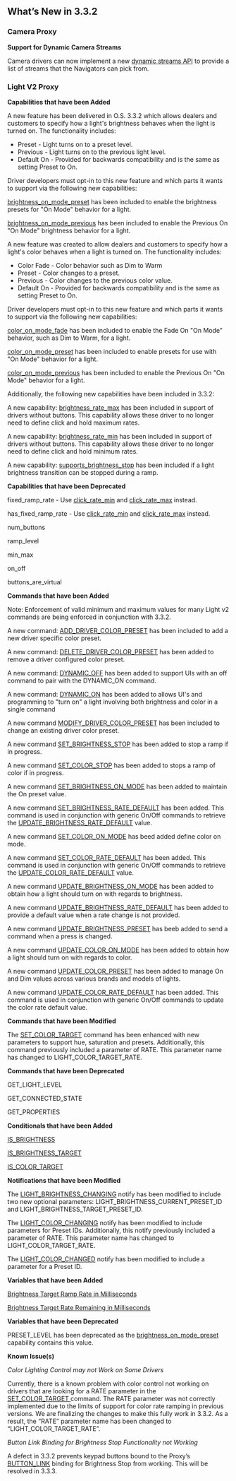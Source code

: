 ## What’s New in 3.3.2

### Camera Proxy

**Support for Dynamic Camera Streams**

Camera drivers can now implement a new [dynamic streams API][1] to provide a list of streams that the Navigators can pick from. 


### Light V2 Proxy

**Capabilities that have been Added**

A new feature has been delivered in O.S. 3.3.2 which allows dealers and customers to specify how a light's brightness behaves when the light is turned on. The functionality includes:

- Preset - Light turns on to a preset level.
- Previous - Light turns on to the previous light level.
- Default On - Provided for backwards compatibility and is the same as setting Preset to On.

Driver developers must opt-in to this new feature and which parts it wants to support via the following new capabilities:

[brightness\_on\_mode\_preset][2] has been included to enable the brightness presets for "On Mode" behavior for a light.

[brightness\_on\_mode\_previous][3] has been included to enable the Previous On "On Mode" brightness  behavior for a light.

A new feature was created to allow dealers and customers to specify how a light's color behaves when a light is turned on. The functionality includes:

- Color Fade - Color behavior such as Dim to Warm
- Preset - Color changes to a preset.
- Previous - Color changes to the previous color value.
- Default On - Provided for backwards compatibility and is the same as setting Preset to On.

Driver developers must opt-in to this new feature and which parts it wants to support via the following new capabilities:

[color\_on\_mode\_fade][4] has been included to enable the Fade On "On Mode" behavior, such as Dim to Warm, for a light.

[color\_on\_mode\_preset][5] has been included to enable presets for use with "On Mode" behavior for a light.

[color\_on\_mode\_previous][6] has been included to enable the Previous On "On Mode" behavior for a light.

Additionally,  the following new capabilities have been included in 3.3.2:

A new capability: [brightness\_rate\_max][7] has been included in support of drivers without buttons. This capability allows these driver to no longer need to define click and hold maximum rates.

A new capability: [brightness\_rate\_min][8] has been included in support of drivers without buttons. This capability allows these driver to no longer need to define click and hold minimum rates.

A new capability: [supports\_brightness\_stop][9] has been included if a light brightness transition can be stopped during a ramp. 


**Capabilities that have been Deprecated**

fixed\_ramp\_rate - Use [click\_rate\_min][10] and [click\_rate\_max][11] instead.

has\_fixed\_ramp\_rate - Use [click\_rate\_min][12] and [click\_rate\_max][13] instead.

num\_buttons

ramp\_level

min\_max

on\_off

buttons\_are\_virtual


**Commands that have been Added**

Note: Enforcement of valid minimum and maximum values for many Light v2 commands are being enforced in conjunction with 3.3.2. 

A new command: [ADD\_DRIVER\_COLOR\_PRESET][14] has been included to add a new driver specific color preset.

A new command: [DELETE\_DRIVER\_COLOR\_PRESET][15] has been added to remove a driver configured color preset. 

A new command: [DYNAMIC\_OFF][16] has been added to support UIs with an off command to pair with the DYNAMIC\_ON command.

A new command: [DYNAMIC\_ON][17] has been added to allows UI's and programming to "turn on" a light involving both brightness and color in a single command

A new command [MODIFY\_DRIVER\_COLOR\_PRESET][18] has been included to change an existing driver color preset.

A new command [SET\_BRIGHTNESS\_STOP][19] has been added to stop a ramp if in progress.

A new command [SET\_COLOR\_STOP][20] has been added to stops a ramp of color if in progress.

A new command [SET\_BRIGHTNESS\_ON\_MODE][21] has been added to maintain the On preset value.

A new command [SET\_BRIGHTNESS\_RATE\_DEFAULT][22] has been added. This command is used in conjunction with generic On/Off commands to retrieve the [UPDATE\_BRIGHTNESS\_RATE\_DEFAULT][23] value.

A new command [SET\_COLOR\_ON\_MODE][24]  has beed added define color on mode.

A new command [SET\_COLOR\_RATE\_DEFAULT][25] has been added. This command is used in conjunction with generic On/Off commands to retrieve the [UPDATE\_COLOR\_RATE\_DEFAULT][26] value.

A new command [UPDATE\_BRIGHTNESS\_ON\_MODE][27] has been added to obtain how a light should turn on with regards to brightness.

A new command [UPDATE\_BRIGHTNESS\_RATE\_DEFAULT][28] has been added to provide a default value when a rate change is not provided.

A new command [UPDATE\_BRIGHTNESS\_PRESET][29] has beeb added to send a command when a press is changed.

A new command [UPDATE\_COLOR\_ON\_MODE][30] has been added to obtain how a light should turn on with regards to color.

A new command [UPDATE\_COLOR\_PRESET][31] has been added to manage On and Dim values across various brands and models of lights.

A new command [UPDATE\_COLOR\_RATE\_DEFAULT][32] has been added. This command is used in conjunction with generic On/Off commands to update the color rate default value.



**Commands that have been Modified**

The [SET\_COLOR\_TARGET][33] command has been enhanced with new parameters to support hue, saturation and presets. Additionally, this command previously included a parameter of RATE. This parameter name has changed to LIGHT\_COLOR\_TARGET\_RATE.


**Commands that have been Deprecated**

GET\_LIGHT\_LEVEL 

GET\_CONNECTED\_STATE 

GET\_PROPERTIES 


**Conditionals that have been Added**

[IS\_BRIGHTNESS][34]

[IS\_BRIGHTNESS\_TARGET][35]

[IS\_COLOR\_TARGET][36] 


**Notifications that have been Modified**

The [LIGHT\_BRIGHTNESS\_CHANGING][37] notify has been modified to include two new optional parameters: LIGHT\_BRIGHTNESS\_CURRENT\_PRESET\_ID and LIGHT\_BRIGHTNESS\_TARGET\_PRESET\_ID.

The [LIGHT\_COLOR\_CHANGING][38] notify has been modified to include parameters for Preset IDs. Additionally, this notify previously included a parameter of RATE. This parameter name has changed to LIGHT\_COLOR\_TARGET\_RATE.


The [LIGHT\_COLOR\_CHANGED][39] notify has been modified to include a parameter for a Preset ID.


**Variables that have been Added**

[Brightness Target Ramp Rate in Milliseconds][40]

[Brightness Target Rate Remaining in Milliseconds][41]


**Variables that have been Deprecated**

PRESET\_LEVEL has been deprecated as the [brightness\_on\_mode\_preset][42] capability contains this value. 

**Known Issue(s)**

_Color Lighting Control may not Work on Some Drivers_

Currently, there is a known problem with color control not working on drivers that are looking for a RATE parameter in the [SET\_COLOR\_TARGET ][43]command. The RATE parameter was not correctly implemented due to the limits of support for color rate ramping in previous versions. We are finalizing the changes to make this fully work in 3.3.2. As a result, the “RATE” parameter name has been changed to “LIGHT\_COLOR\_TARGET\_RATE”.


_Button Link Binding for Brightness Stop Functionality not Working_

A defect in 3.3.2 prevents keypad buttons bound to the Proxy’s [BUTTON\_LINK][44] binding for Brightness Stop from working. This will be resolved in 3.3.3.

[1]:	https://snap-one.github.io/docs-driverworks-proxyprotocol/#dynamic-camera-streams
[2]:	https://snap-one.github.io/docs-driverworks-proxyprotocol/#light-v2-capabilities-brightness-on-mode-preset
[3]:	https://snap-one.github.io/docs-driverworks-proxyprotocol/#light-v2-capabilities-brightness-on-mode-previous
[4]:	https://snap-one.github.io/docs-driverworks-proxyprotocol/#light-v2-capabilities-color-on-mode-fade
[5]:	https://snap-one.github.io/docs-driverworks-proxyprotocol/#light-v2-capabilities-color-on-mode-preset
[6]:	https://snap-one.github.io/docs-driverworks-proxyprotocol/#light-v2-capabilities-color-on-mode-previous
[7]:	https://snap-one.github.io/docs-driverworks-proxyprotocol/#light-v2-capabilities-brightness-rate-max
[8]:	https://snap-one.github.io/docs-driverworks-proxyprotocol/#light-v2-capabilities-brightness-rate-max
[9]:	https://snap-one.github.io/docs-driverworks-proxyprotocol/#light-v2-capabilities-supports_brightness_stop
[10]:	https://snap-one.github.io/docs-driverworks-proxyprotocol/#light-v2-capabilities-click_rate_min
[11]:	https://snap-one.github.io/docs-driverworks-proxyprotocol/#light-v2-capabilities-click_rate_max
[12]:	https://snap-one.github.io/docs-driverworks-proxyprotocol/#light-v2-capabilities-click_rate_min
[13]:	https://snap-one.github.io/docs-driverworks-proxyprotocol/#light-v2-capabilities-click_rate_max
[14]:	https://snap-one.github.io/docs-driverworks-proxyprotocol/#add-driver-color-preset
[15]:	https://snap-one.github.io/docs-driverworks-proxyprotocol/#light-v2-commands-delete-driver-color-preset
[16]:	https://snap-one.github.io/docs-driverworks-proxyprotocol/#light-v2-commands-dynamic-off
[17]:	https://snap-one.github.io/docs-driverworks-proxyprotocol/#light-v2-commands-dynamic-on
[18]:	https://snap-one.github.io/docs-driverworks-proxyprotocol/#light-v2-commands-modify-driver-color-preset
[19]:	https://snap-one.github.io/docs-driverworks-proxyprotocol/#light-v2-commands-set-brightness-stop
[20]:	https://snap-one.github.io/docs-driverworks-proxyprotocol/#light-v2-commands-set-color-stop
[21]:	https://snap-one.github.io/docs-driverworks-proxyprotocol/#light-v2-commands-set-brightness-on-mode
[22]:	https://snap-one.github.io/docs-driverworks-proxyprotocol/#light-v2-commands-set-brightness-rate-default
[23]:	https://snap-one.github.io/docs-driverworks-proxyprotocol/#light-v2-commands-update-color-rate-default
[24]:	https://snap-one.github.io/docs-driverworks-proxyprotocol/#set-color-on-mode
[25]:	https://snap-one.github.io/docs-driverworks-proxyprotocol/#set-color-rate-default
[26]:	https://snap-one.github.io/docs-driverworks-proxyprotocol/#update-color-rate-default
[27]:	https://snap-one.github.io/docs-driverworks-proxyprotocol/#update-brightness-on-mode
[28]:	https://snap-one.github.io/docs-driverworks-proxyprotocol/#update-brightness-rate-default
[29]:	https://snap-one.github.io/docs-driverworks-proxyprotocol/#update-brightness-preset
[30]:	https://snap-one.github.io/docs-driverworks-proxyprotocol/#update-color-on-mode
[31]:	https://snap-one.github.io/docs-driverworks-proxyprotocol/#update_color_preset
[32]:	https://snap-one.github.io/docs-driverworks-proxyprotocol/#update-color-rate-default
[33]:	https://snap-one.github.io/docs-driverworks-proxyprotocol/#set_color_target
[34]:	https://snap-one.github.io/docs-driverworks-proxyprotocol/#light-v2-conditionals
[35]:	https://snap-one.github.io/docs-driverworks-proxyprotocol/#light-v2-conditionals
[36]:	https://snap-one.github.io/docs-driverworks-proxyprotocol/#light-v2-conditionals
[37]:	https://snap-one.github.io/docs-driverworks-proxyprotocol/#light-brightness-changing
[38]:	https://snap-one.github.io/docs-driverworks-proxyprotocol/#light-color-changing
[39]:	https://snap-one.github.io/docs-driverworks-proxyprotocol/#light-color-changed
[40]:	https://snap-one.github.io/docs-driverworks-proxyprotocol/#light-v2-variables
[41]:	https://snap-one.github.io/docs-driverworks-proxyprotocol/#light-v2-variables
[42]:	https://snap-one.github.io/docs-driverworks-proxyprotocol/#brightness-on-mode-preset
[43]:	https://snap-one.github.io/docs-driverworks-proxyprotocol/#set_color_target
[44]:	https://snap-one.github.io/docs-driverworks-proxyprotocol/#keypad-button-link-bindings